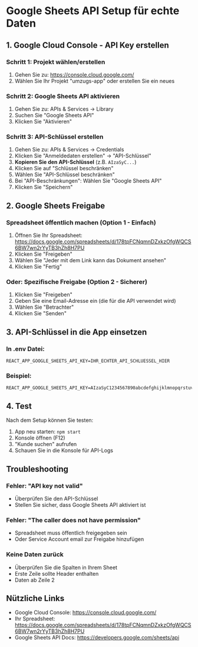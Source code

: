 # Google Sheets API Setup für echte Daten

## 1. Google Cloud Console - API Key erstellen

### Schritt 1: Projekt wählen/erstellen
1. Gehen Sie zu: https://console.cloud.google.com/
2. Wählen Sie Ihr Projekt "umzugs-app" oder erstellen Sie ein neues

### Schritt 2: Google Sheets API aktivieren
1. Gehen Sie zu: APIs & Services → Library
2. Suchen Sie "Google Sheets API"
3. Klicken Sie "Aktivieren"

### Schritt 3: API-Schlüssel erstellen
1. Gehen Sie zu: APIs & Services → Credentials
2. Klicken Sie "Anmeldedaten erstellen" → "API-Schlüssel"
3. **Kopieren Sie den API-Schlüssel** (z.B. `AIzaSyC...`)
4. Klicken Sie auf "Schlüssel beschränken"
5. Wählen Sie "API-Schlüssel beschränken"
6. Bei "API-Beschränkungen": Wählen Sie "Google Sheets API"
7. Klicken Sie "Speichern"

## 2. Google Sheets Freigabe

### Spreadsheet öffentlich machen (Option 1 - Einfach)
1. Öffnen Sie Ihr Spreadsheet: https://docs.google.com/spreadsheets/d/178tpFCNqmnDZxkzOfgWQCS6BW7wn2rYyTB3hZh8H7PU
2. Klicken Sie "Freigeben"
3. Wählen Sie "Jeder mit dem Link kann das Dokument ansehen"
4. Klicken Sie "Fertig"

### Oder: Spezifische Freigabe (Option 2 - Sicherer)
1. Klicken Sie "Freigeben"
2. Geben Sie eine Email-Adresse ein (die für die API verwendet wird)
3. Wählen Sie "Betrachter"
4. Klicken Sie "Senden"

## 3. API-Schlüssel in die App einsetzen

### In .env Datei:
```
REACT_APP_GOOGLE_SHEETS_API_KEY=IHR_ECHTER_API_SCHLUESSEL_HIER
```

### Beispiel:
```
REACT_APP_GOOGLE_SHEETS_API_KEY=AIzaSyC1234567890abcdefghijklmnopqrstuvwxyz
```

## 4. Test

Nach dem Setup können Sie testen:
1. App neu starten: `npm start`
2. Konsole öffnen (F12)
3. "Kunde suchen" aufrufen
4. Schauen Sie in die Konsole für API-Logs

## Troubleshooting

### Fehler: "API key not valid"
- Überprüfen Sie den API-Schlüssel
- Stellen Sie sicher, dass Google Sheets API aktiviert ist

### Fehler: "The caller does not have permission"
- Spreadsheet muss öffentlich freigegeben sein
- Oder Service Account email zur Freigabe hinzufügen

### Keine Daten zurück
- Überprüfen Sie die Spalten in Ihrem Sheet
- Erste Zeile sollte Header enthalten
- Daten ab Zeile 2

## Nützliche Links

- Google Cloud Console: https://console.cloud.google.com/
- Ihr Spreadsheet: https://docs.google.com/spreadsheets/d/178tpFCNqmnDZxkzOfgWQCS6BW7wn2rYyTB3hZh8H7PU
- Google Sheets API Docs: https://developers.google.com/sheets/api